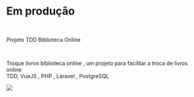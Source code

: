 <h1> Em produção</h1>
</br>
<p>Projeto TDD Biblioteca Online</p>
</br>
<p>Troque livros biblioteca online , um projeto para facilitar a troca de livros online </br>
TDD, VueJS , PHP , Laravel , PostgreSQL
</p>
<img src="[https://github.com/waltereidi/bibliotecaonline/assets/6370415/004439bf-9bf5-4812-96fb-12aa01f679e6](https://github.com/waltereidi/bibliotecaonline/assets/6370415/3595b0db-0756-4006-aab9-34a2f2a09aae)https://github.com/waltereidi/bibliotecaonline/assets/6370415/3595b0db-0756-4006-aab9-34a2f2a09aae"></img>
